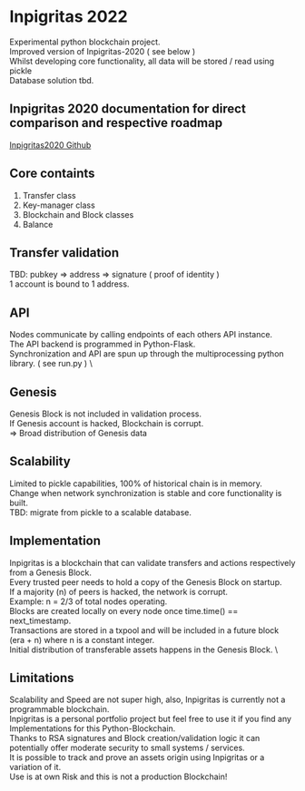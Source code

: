 # Inpigritas 2022
Experimental python blockchain project. \
Improved version of Inpigritas-2020 ( see below ) \
Whilst developing core functionality, all data will be stored / read using pickle \
Database solution tbd.
## Inpigritas 2020 documentation for direct comparison and respective roadmap
[Inpigritas2020 Github](https://github.com/jonas089/Inpigritas-2020-deprecated)

## Core containts
1. Transfer class
2. Key-manager class
3. Blockchain and Block classes
4. Balance

## Transfer validation
TBD: pubkey => address => signature ( proof of identity ) \
1 account is bound to 1 address.

## API
Nodes communicate by calling endpoints of each others API instance. \
The API backend is programmed in Python-Flask. \
Synchronization and API are spun up through the multiprocessing python library. ( see run.py ) \

## Genesis
Genesis Block is not included in validation process. \
If Genesis account is hacked, Blockchain is corrupt. \
=> Broad distribution of Genesis data

## Scalability
Limited to pickle capabilities, 100% of historical chain is in memory. \
Change when network synchronization is stable and core functionality is built. \
TBD: migrate from pickle to a scalable database.

## Implementation
Inpigritas is a blockchain that can validate transfers and actions respectively from a Genesis Block. \
Every trusted peer needs to hold a copy of the Genesis Block on startup. \
If a majority (n) of peers is hacked, the network is corrupt. \
Example: n = 2/3 of total nodes operating. \
Blocks are created locally on every node once time.time() == next_timestamp. \
Transactions are stored in a txpool and will be included in a future block (era + n) where n is a constant integer. \
Initial distribution of transferable assets happens in the Genesis Block. \

## Limitations
Scalability and Speed are not super high, also, Inpigritas is currently not a programmable blockchain. \
Inpigritas is a personal portfolio project but feel free to use it if you find any Implementations for this Python-Blockchain. \
Thanks to RSA signatures and Block creation/validation logic it can potentially offer moderate security to small systems / services. \
It is possible to track and prove an assets origin using Inpigritas or a variation of it. \
Use is at own Risk and this is not a production Blockchain!
